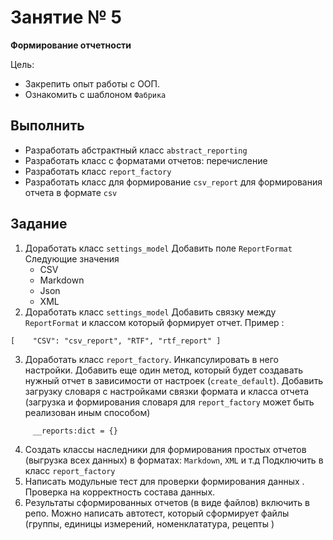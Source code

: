# Занятие № 5
**Формирование отчетности**

Цель:
- Закрепить опыт работы с ООП.
- Ознакомить с шаблоном `Фабрика`

## Выполнить
* Разработать абстрактный класс `abstract_reporting`
* Разработать класс с форматами отчетов: перечисление
* Разработать класс `report_factory` 
* Разработать класс для формирование `csv_report` для формирования отчета в формате `csv`

## Задание
1. Доработать класс `settings_model`
  Добавить поле `ReportFormat` Следующие значения
	- CSV
	- Markdown
	- Json
	- XML
2. Доработать класс `settings_model` 
Добавить связку между `ReportFormat` и классом который формирует отчет. 
Пример :
```
[    "CSV": "csv_report", "RTF", "rtf_report" ]
```
3. Доработать класс  `report_factory`. 
Инкапсулировать в него настройки. Добавить еще один метод, который будет создавать нужный отчет в зависимости от настроек (`create_default`). 
Добавить загрузку словаря с настройками связки формата и класса отчета (загрузка и формирования словаря для `report_factory` может быть реализован иным способом)
```
     __reports:dict = {}
```
4. Создать классы наследники для формирования простых отчетов (выгрузка всех данных) в форматах: `Markdown`, `XML` и т.д  Подключить  в класс `report_factory`
5. Написать модульные тест для проверки формирования данных . Проверка на корректность состава данных.
6. Результаты сформированных отчетов (в виде файлов) включить в репо. Можно написать автотест, который сформирует файлы (группы, единицы измерений, номенклататура, рецепты )

